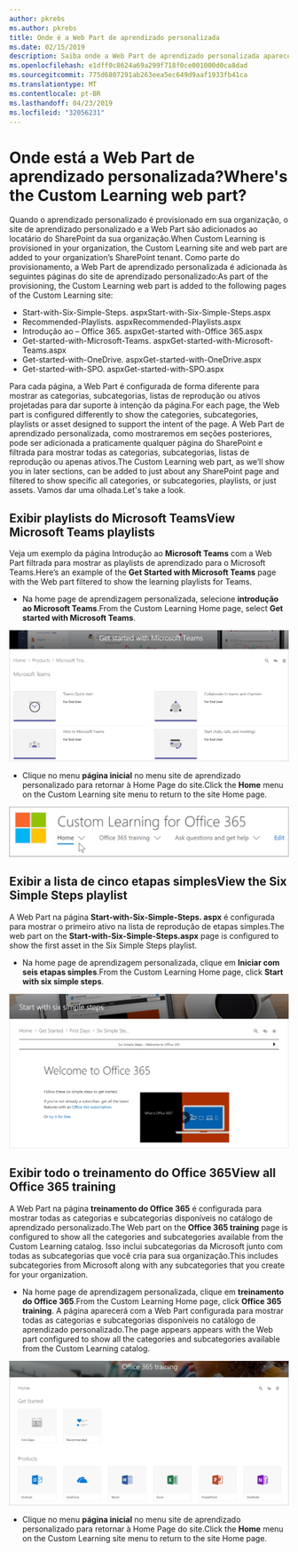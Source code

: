 ```yaml
---
author: pkrebs
ms.author: pkrebs
title: Onde é a Web Part de aprendizado personalizada
ms.date: 02/15/2019
description: Saiba onde a Web Part de aprendizado personalizada aparece no site de aprendizado personalizado
ms.openlocfilehash: e1dff0c8624a69a299f718f0ce001000d0ca8dad
ms.sourcegitcommit: 775d6807291ab263eea5ec649d9aaf1933fb41ca
ms.translationtype: MT
ms.contentlocale: pt-BR
ms.lasthandoff: 04/23/2019
ms.locfileid: "32056231"
---
```

# <a name="wheres-the-custom-learning-web-part"></a><span data-ttu-id="1c22c-103">Onde está a Web Part de aprendizado personalizada?</span><span class="sxs-lookup"><span data-stu-id="1c22c-103">Where's the Custom Learning web part?</span></span>

<span data-ttu-id="1c22c-104">Quando o aprendizado personalizado é provisionado em sua organização, o site de aprendizado personalizado e a Web Part são adicionados ao locatário do SharePoint da sua organização.</span><span class="sxs-lookup"><span data-stu-id="1c22c-104">When Custom Learning is provisioned in your organization, the Custom Learning site and web part are added to your organization’s SharePoint tenant.</span></span> <span data-ttu-id="1c22c-105">Como parte do provisionamento, a Web Part de aprendizado personalizada é adicionada às seguintes páginas do site de aprendizado personalizado:</span><span class="sxs-lookup"><span data-stu-id="1c22c-105">As part of the provisioning, the Custom Learning web part is added to the following pages of the Custom Learning site:</span></span>

- <span data-ttu-id="1c22c-106">Start-with-Six-Simple-Steps. aspx</span><span class="sxs-lookup"><span data-stu-id="1c22c-106">Start-with-Six-Simple-Steps.aspx</span></span> 
- <span data-ttu-id="1c22c-107">Recommended-Playlists. aspx</span><span class="sxs-lookup"><span data-stu-id="1c22c-107">Recommended-Playlists.aspx</span></span>
- <span data-ttu-id="1c22c-108">Introdução ao – Office 365. aspx</span><span class="sxs-lookup"><span data-stu-id="1c22c-108">Get-started with-Office 365.aspx</span></span>
- <span data-ttu-id="1c22c-109">Get-started-with-Microsoft-Teams. aspx</span><span class="sxs-lookup"><span data-stu-id="1c22c-109">Get-started-with-Microsoft-Teams.aspx</span></span>
- <span data-ttu-id="1c22c-110">Get-started-with-OneDrive. aspx</span><span class="sxs-lookup"><span data-stu-id="1c22c-110">Get-started-with-OneDrive.aspx</span></span>
- <span data-ttu-id="1c22c-111">Get-started-with-SPO. aspx</span><span class="sxs-lookup"><span data-stu-id="1c22c-111">Get-started-with-SPO.aspx</span></span>

<span data-ttu-id="1c22c-112">Para cada página, a Web Part é configurada de forma diferente para mostrar as categorias, subcategorias, listas de reprodução ou ativos projetadas para dar suporte à intenção da página.</span><span class="sxs-lookup"><span data-stu-id="1c22c-112">For each page, the Web part is configured differently to show the categories, subcategories, playlists or asset designed to support the intent of the page.</span></span> <span data-ttu-id="1c22c-113">A Web Part de aprendizado personalizada, como mostraremos em seções posteriores, pode ser adicionada a praticamente qualquer página do SharePoint e filtrada para mostrar todas as categorias, subcategorias, listas de reprodução ou apenas ativos.</span><span class="sxs-lookup"><span data-stu-id="1c22c-113">The Custom Learning web part, as we’ll show you in later sections, can be added to just about any SharePoint page and filtered to show specific all categories, or subcategories, playlists, or just assets.</span></span> <span data-ttu-id="1c22c-114">Vamos dar uma olhada.</span><span class="sxs-lookup"><span data-stu-id="1c22c-114">Let's take a look.</span></span> 

## <a name="view-microsoft-teams-playlists"></a><span data-ttu-id="1c22c-115">Exibir playlists do Microsoft Teams</span><span class="sxs-lookup"><span data-stu-id="1c22c-115">View Microsoft Teams playlists</span></span>

<span data-ttu-id="1c22c-116">Veja um exemplo da página Introdução ao **Microsoft Teams** com a Web Part filtrada para mostrar as playlists de aprendizado para o Microsoft Teams.</span><span class="sxs-lookup"><span data-stu-id="1c22c-116">Here’s an example of the **Get Started with Microsoft Teams** page with the Web part filtered to show the learning playlists for Teams.</span></span> 

- <span data-ttu-id="1c22c-117">Na home page de aprendizagem personalizada, selecione **introdução ao Microsoft Teams**.</span><span class="sxs-lookup"><span data-stu-id="1c22c-117">From the Custom Learning Home page, select **Get started with Microsoft Teams**.</span></span>

![CG-whereiswp-Teams. png](media/cg-whereiswp-teams.png)

- <span data-ttu-id="1c22c-119">Clique no menu **página inicial** no menu site de aprendizado personalizado para retornar à Home Page do site.</span><span class="sxs-lookup"><span data-stu-id="1c22c-119">Click the **Home** menu on the Custom Learning site menu to return to the site Home page.</span></span>

![CG-homebtnmenu. png](media/cg-homebtnmenu.png)

## <a name="view-the-six-simple-steps-playlist"></a><span data-ttu-id="1c22c-121">Exibir a lista de cinco etapas simples</span><span class="sxs-lookup"><span data-stu-id="1c22c-121">View the Six Simple Steps playlist</span></span>

<span data-ttu-id="1c22c-122">A Web Part na página **Start-with-Six-Simple-Steps. aspx** é configurada para mostrar o primeiro ativo na lista de reprodução de etapas simples.</span><span class="sxs-lookup"><span data-stu-id="1c22c-122">The web part on the **Start-with-Six-Simple-Steps.aspx** page is configured to show the first asset in the Six Simple Steps playlist.</span></span> 

- <span data-ttu-id="1c22c-123">Na home page de aprendizagem personalizada, clique em **Iniciar com seis etapas simples**.</span><span class="sxs-lookup"><span data-stu-id="1c22c-123">From the Custom Learning Home page,  click **Start with six simple steps**.</span></span> 

![CG-whereiswp-Six. png](media/cg-whereiswp-six.png)

## <a name="view-all-office-365-training"></a><span data-ttu-id="1c22c-125">Exibir todo o treinamento do Office 365</span><span class="sxs-lookup"><span data-stu-id="1c22c-125">View all Office 365 training</span></span>

<span data-ttu-id="1c22c-126">A Web Part na página **treinamento do Office 365** é configurada para mostrar todas as categorias e subcategorias disponíveis no catálogo de aprendizado personalizado.</span><span class="sxs-lookup"><span data-stu-id="1c22c-126">The Web part on the **Office 365 training** page is configured to show all the categories and subcategories available from the Custom Learning catalog.</span></span> <span data-ttu-id="1c22c-127">Isso inclui subcategorias da Microsoft junto com todas as subcategorias que você cria para sua organização.</span><span class="sxs-lookup"><span data-stu-id="1c22c-127">This includes subcategories from Microsoft along with any subcategories that you create for your organization.</span></span>

- <span data-ttu-id="1c22c-128">Na home page de aprendizagem personalizada, clique em **treinamento do Office 365**.</span><span class="sxs-lookup"><span data-stu-id="1c22c-128">From the Custom Learning Home page, click **Office 365 training**.</span></span> <span data-ttu-id="1c22c-129">A página aparecerá com a Web Part configurada para mostrar todas as categorias e subcategorias disponíveis no catálogo de aprendizado personalizado.</span><span class="sxs-lookup"><span data-stu-id="1c22c-129">The page appears appears with the Web part configured to show all the categories and subcategories available from the Custom Learning catalog.</span></span>

![CG-whereiswp-o365. png](media/cg-whereiswp-o365.png)

- <span data-ttu-id="1c22c-131">Clique no menu **página inicial** no menu site de aprendizado personalizado para retornar à Home Page do site.</span><span class="sxs-lookup"><span data-stu-id="1c22c-131">Click the **Home** menu on the Custom Learning site menu to return to the site Home page.</span></span>

